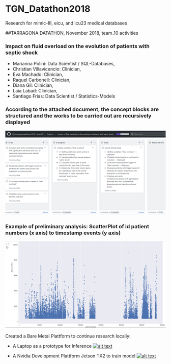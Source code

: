 # TGN_Datathon2018
Research for mimic-III, eicu, and icu23 medical databases

##TARRAGONA DATATHON, November 2018, team_10 activities
### Impact on fluid overload on the evolution of patients with septic shock

* Marianna Polini: Data Scientist / SQL-Databases, 
* Christian Villavicencio: Clinician, 
* Eva Machado: Clinician, 
* Raquel Carbonell: Clinician, 
* Diana Gil: Clinician, 
* Laia Labad: Clinician, 
* Santiago Frias: Data Scientist / Statistics-Models

### According to the attached document, the concept blocks are structured and the works to be carried out are recursively displayed
![alt text](https://github.com/tarragona-datathon-2018/team10/blob/master/Project01.png)
### Example of preliminary analysis: ScatterPlot of id patient numbers (x axis) to timestamp events (y axis)
![alt text](https://github.com/tarragona-datathon-2018/team10/blob/master/PatientShockSepticMore3d.png)

Created a Bare Metal Plattform to continue research locally:

* A Laptop as a prototype for Inference
[![alt text](https://www.passmark.com/baselines/V9/images/113731726464.png)](https://www.passmark.com/baselines/V9/display.php?id=113731726464)


* A Nvidia Development Plattform Jetson TX2 to train model
[![alt text](https://developer.nvidia.com/sites/default/files/akamai/embedded/images/jetsontx2/TX2_Module_170203_0017_TRANSP_2000px.png)](https://developer.nvidia.com/embedded/buy/jetson-tx2-devkit)

